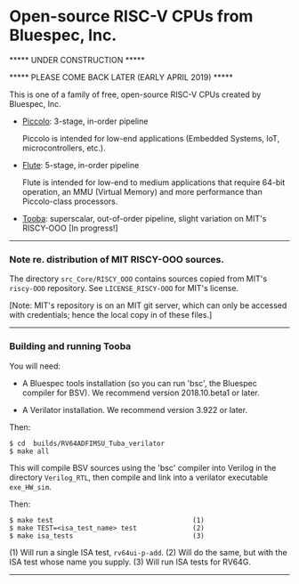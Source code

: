 # Open-source RISC-V CPUs from Bluespec, Inc.

***** UNDER CONSTRUCTION *****

***** PLEASE COME BACK LATER (EARLY APRIL 2019) *****

This is one of a family of free, open-source RISC-V CPUs created by Bluespec, Inc.

- [Piccolo](https://github.com/bluespec/Piccolo): 3-stage, in-order pipeline

  Piccolo is intended for low-end applications (Embedded Systems, IoT, microcontrollers, etc.).

- [Flute](https://github.com/bluespec/Flute): 5-stage, in-order pipeline

  Flute is intended for low-end to medium applications that require
  64-bit operation, an MMU (Virtual Memory) and more performance than
  Piccolo-class processors.

- [Tooba](https://github.com/bluespec/Tooba): superscalar, out-of-order
  pipeline, slight variation on MIT's RISCY-OOO [In progress!]

----------------------------------------------------------------
### Note re. distribution of MIT RISCY-OOO sources.

The directory `src_Core/RISCY_OOO` contains sources copied from MIT's
`riscy-OOO` repository.  See `LICENSE_RISCY-OOO` for MIT's license.

[Note: MIT's repository is on an MIT git server, which can only be
 accessed with credentials; hence the local copy in of these files.]

----------------------------------------------------------------
### Building and running Tooba

You will need:

- A Bluespec tools installation (so you can run 'bsc', the Bluespec
  compiler for BSV).  We recommend version 2018.10.beta1 or later.

- A Verilator installation.  We recommend version 3.922 or later.

Then:

    $ cd  builds/RV64ADFIMSU_Tuba_verilator
    $ make all

This will compile BSV sources using the 'bsc' compiler into Verilog in
the directory `Verilog_RTL`, then compile and link into a verilator
executable `exe_HW_sim`.

Then:

    $ make test                                   (1)
    $ make TEST=<isa_test_name> test              (2)
    $ make isa_tests                              (3)

(1) Will run a single ISA test, `rv64ui-p-add`.
(2) Will do the same, but with the ISA test whose name you supply.
(3) Will run ISA tests for RV64G.

----------------------------------------------------------------
